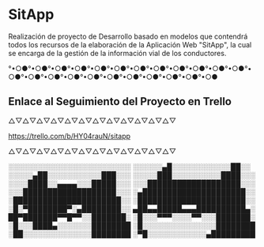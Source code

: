 # SitApp
Realización de proyecto de Desarrollo basado en modelos que contendrá todos los recursos de la elaboración de la Aplicación Web "SitApp", la cual se encarga de la gestión de la información vial de los conductores.

°•○●°•○●°•○●°•○●°•○●°•○●°•○●°•○●°•○●°•○●°•○●°•○●°•○●°•○●°•○●°•○●°•○●°•○●°•○●°•○●°•○●°•○●°•○●

## Enlace al Seguimiento del Proyecto en Trello
△▽△▽△▽△▽△▽△▽△▽△▽△▽△▽△▽△▽

https://trello.com/b/HY04rauN/sitapp

△▽△▽△▽△▽△▽△▽△▽△▽△▽△▽△▽△▽
  



░░░░░░░░░░░░░░░░░░░░░░░░░
░░░░░░▄█░░░░░░░░░░░░██░░
░░░░░▄██░░░░░░░░░░░███░░░
░░░░░███░░░░░░░░░░████░░░
░░░░████░░▄▄▄▄░░░█████░░░
░░░███████████████████░░░
░░░███████████████████░░░
░▄█████████████████████░░
░██████████████████████░░
░██████████████████████░░
░█░▀████████▀░▄████████░░
▄██▄▄█████▄▄▄██████████▄░
██▀███████▀▀█▀▀░░███████░
░█░░░▀▀▀░░░░▀▀░░░███████░
░█░░░████▄░░░░░░░████████
░█░░░░░░░░░░░░░░░████████
░██░░░░░░░░░░░░░░████████
░▀█░░░░░░░░░░░░▄█████████
